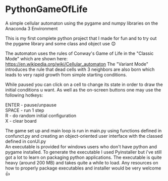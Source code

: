 # PythonGameOfLife
A simple cellular automaton using the pygame and numpy libraries on the Anaconda 3 Environment

This is my first complete python project that I made for fun and to try out the pygame library and some class and object use 😊

The automaton uses the rules of Conway's Game of Life in the "Classic Mode" which are shown here: https://en.wikipedia.org/wiki/Cellular_automaton
The "Variant Mode" introduces the rule that dead cells with 3 neighbors are also born which leads to very rapid growth from simple starting
conditions.

While paused you can click on a cell to change its state in order to draw the initial conditions u want.
As well as the on-screen buttons one may use the following hotkeys:

ENTER - pause/unpause  
SPACE - run 1 step  
R - do random initial configuration  
X - clear board  


The game set up and main loop is run in main.py using functions defined in confunct.py and creating an object-oriented user interface
with the classed defined in conUI.py  
An executable is provided for windows users who don't have python and pygame installed. To generate the executable I used Pyinstaller
but i've still got a lot to learn on packaging python applications. The executable is quite heavy (around 200 MB) and takes quite a while
to load. Any resources on how to properly package executables and installer would be very welcome 👍
